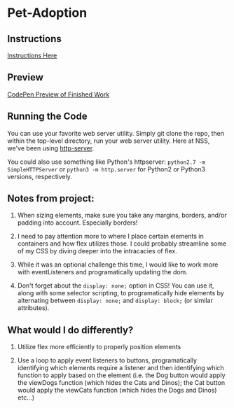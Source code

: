 # Pet-Adoption

## Instructions

[Instructions Here](https://github.com/nss-nightclass-projects/pet-adoption)

## Preview

[CodePen Preview of Finished Work](https://codepen.io/nswalters/pen/YzyVKpb)

## Running the Code

You can use your favorite web server utility. Simply git clone the repo, then within the top-level directory, run your web server utility. Here at NSS, we've been using [http-server](https://www.npmjs.com/package/http-server).

You could also use something like Python's httpserver: `python2.7 -m SimpleHTTPServer` or `python3 -m http.server` for Python2 or Python3 versions, respectively.

## Notes from project:

1) When sizing elements, make sure you take any margins, borders, and/or padding into account.  Especially borders!

2) I need to pay attention more to where I place certain elements in containers and how flex utilizes those.  I could probably streamline some of my CSS by diving deeper into the intracacies of flex.

3) While it was an optional challenge this time, I would like to work more with eventListeners and programatically updating the dom.

4) Don't forget about the `display: none;` option in CSS!  You can use it, along with some selector scripting, to programatically hide elements by alternating between `display: none;` and `display: block;` (or similar attributes).

## What would I do differently?

1) Utilize flex more efficiently to properly position elements

2) Use a loop to apply event listeners to buttons, programatically identifying which elements require a listener and then identifying which function to apply based on the element (i.e. the Dog button would apply the viewDogs function (which hides the Cats and Dinos); the Cat button would apply the viewCats function (which hides the Dogs and Dinos) etc...)
